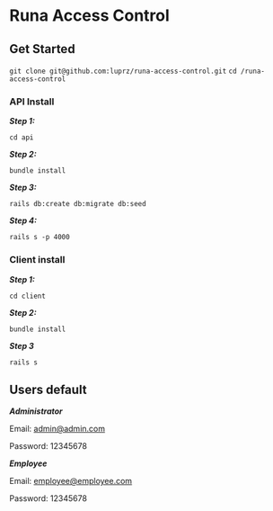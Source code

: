 # Runa Access Control


## Get Started

`git clone git@github.com:luprz/runa-access-control.git`
`cd /runa-access-control`

### API Install

***Step 1:*** 

`cd api`

***Step 2:*** 

`bundle install`

***Step 3:*** 

`rails db:create db:migrate db:seed`

***Step 4:*** 

`rails s -p 4000`

### Client install

***Step 1:*** 

`cd client`

***Step 2:*** 

`bundle install`

***Step 3*** 

`rails s`

## Users default

***Administrator***

Email: admin@admin.com

Password: 12345678

***Employee***

Email: employee@employee.com

Password: 12345678
